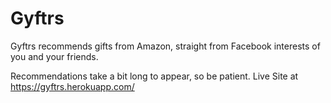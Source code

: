 Gyftrs
=====
Gyftrs recommends gifts from Amazon, straight from Facebook interests of you and your friends. 

Recommendations take a bit long to appear, so be patient.
Live Site at https://gyftrs.herokuapp.com/
